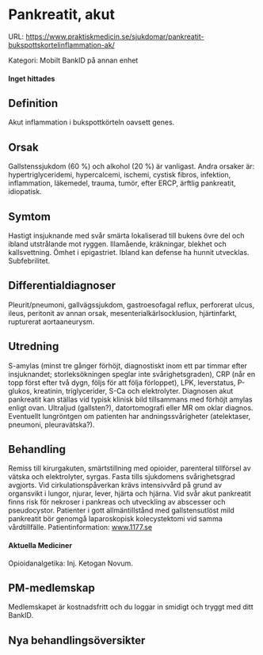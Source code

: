 # Pankreatit, akut

URL: https://www.praktiskmedicin.se/sjukdomar/pankreatit-bukspottskortelinflammation-ak/



Kategori: Mobilt BankID på annan enhet

#### Inget hittades

## Definition

Akut inflammation i bukspottkörteln oavsett genes.

## Orsak

Gallstenssjukdom (60 %) och alkohol (20 %) är vanligast. Andra orsaker är: hypertriglyceridemi, hypercalcemi, ischemi, cystisk fibros, infektion, inflammation, läkemedel, trauma, tumör, efter ERCP, ärftlig pankreatit, idiopatisk.

## Symtom

Hastigt insjuknande med svår smärta lokaliserad till bukens övre del och ibland utstrålande mot ryggen. Illamående, kräkningar, blekhet och kallsvettning. Ömhet i epigastriet. Ibland kan defense ha hunnit utvecklas. Subfebrilitet.

## Differentialdiagnoser

Pleurit/pneumoni, gallvägssjukdom, gastroesofagal reflux, perforerat ulcus, ileus, peritonit av annan orsak, mesenterialkärlsocklusion, hjärtinfarkt, rupturerat aortaaneurysm.

## Utredning

S-amylas (minst tre gånger förhöjt, diagnostiskt inom ett par timmar efter insjuknandet; storleksökningen speglar inte svårighetsgraden), CRP (når en topp först efter två dygn, följs för att följa förloppet), LPK, leverstatus, P-glukos, kreatinin, triglycerider, S-Ca och elektrolyter. Diagnosen akut pankreatit kan ställas vid typisk klinisk bild tillsammans med förhöjt amylas enligt ovan. Ultraljud (gallsten?), datortomografi eller MR om oklar diagnos. Eventuellt lungröntgen om patienten har andningssvårigheter (atelektaser, pneumoni, pleuravätska?).

## Behandling

Remiss till kirurgakuten, smärtstillning med opioider, parenteral tillförsel av vätska och elektrolyter, syrgas. Fasta tills sjukdomens svårighetsgrad avgjorts. Vid cirkulationspåverkan krävs intensivvård på grund av organsvikt i lungor, njurar, lever, hjärta och hjärna. Vid svår akut pankreatit finns risk för nekroser i pankreas och utveckling av abscesser och pseudocystor. Patienter i gott allmäntillstånd med gallstensutlöst mild pankreatit bör genomgå laparoskopisk kolecystektomi vid samma vårdtillfälle.
Patientinformation: www.1177.se

#### Aktuella Mediciner

Opioidanalgetika: Inj. Ketogan Novum.

## PM-medlemskap

Medlemskapet är kostnadsfritt och du loggar in smidigt och tryggt med ditt BankID.

## Nya behandlingsöversikter

